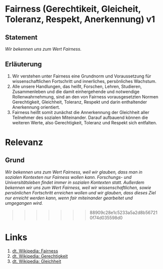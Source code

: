 <!---
   NAME - The NAME of this project is:
ethos

  FILE - The FILENAME of the current file is:
/v1.md

  CREATION - This project was CREATED on:
2017-01-28-16:15:00 UTC

  MODIFICATION - This project was last MODIFIED on:
2017-01-28-16:15:00 UTC

  VERSION - The current VERSION of this project is:
<git-commit-hash>-2017-01-28-16:15:00 UTC

  CREATOR(S) - This project was CREATED by:
Michael Czechowski, Martin Maga

  CONTACT - You can CONTACT the creator(s) or developer(s) of this project at:
E-Mail: mail@martinmaga.de

  COPYRIGHT - The COPYRIGHT holder of this project is:
COPYRIGHT (c) 2016 Martin Maga

  LICENSE - This project is LICENSED under the following license:
Martin Maga 2016 CC BY-SA 4.0 https://creativecommons.org

  SUBFILE – This is a SUBFILE! For more INFORMATION on this project go to:
/README.md
--->

# Fairness (Gerechtikeit, Gleicheit, Toleranz, Respekt, Anerkennung) **v1**

## Statement
*Wir bekennen uns zum Wert Fairness.*

## Erläuterung
1. Wir verstehen unter Fairness eine Grundnorm und Voraussetzung  für wissenschaftlichen Fortschritt und innerliches, persönliches Wachstum.
2. Alle unsere Handlungen, das heißt, Forschen, Lehren, Studieren, Zusammenleben und die damit einhergehende und notwendige Rollenwahrnehmung, sind an den von Fairness vorausgesetzten Normen Gerechtigkeit, Gleichheit, Toleranz, Respekt und darin enthaltender Anerkennung orientiert.
3. Fairness heißt somit zunächst die Annerkennung der Gleichheit aller Teilnehmer des sozialen Miteinander. Darauf aufbauend können die weiteren Werte, also Gerechtigkeit, Toleranz und Respekt sich entfalten.

# Relevanz
## Grund
*Wir bekennen uns zum Wert Fairness, weil wir glauben, dass man in sozialen Kontexten nur Fairness wollen kann. Forschungs- und Universitätsleben findet immer in sozialen Kontexten statt. Außerdem bekennen wir uns zum Wert Fairness, weil wir wissenschaftlichen, sowie persönlichen Fortschritt erreichen wollen und wir glauben, dass dieses Ziel nur erreicht werden kann, wenn fair miteinander gearbeitet und umgegangen wird.*


>>>>>>> 88909c28e1c5233a5a2d8b567210f74d035598d0
# Links
1. [dt. Wikipedia: Fairness](https://de.wikipedia.org/wiki/Fairness)
2. [dt. Wikipedia: Gerechtigkeit](https://de.wikipedia.org/wiki/Gerechtigkeit)
3. [dt. Wikipedia: Gleichheit](https://de.wikipedia.org/wiki/Gleichheit)
